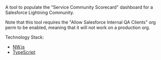 A tool to populate the "Service Community Scorecard" dashboard for a Salesforce Lightning Community.

Note that this tool requires the "Allow Salesforce Internal QA Clients" org perm to be enabled,
meaning that it will not work on a production org.

Technology Stack:
- [NW.js](https://nwjs.io)
- [TypeScript](https://www.typescriptlang.org)
